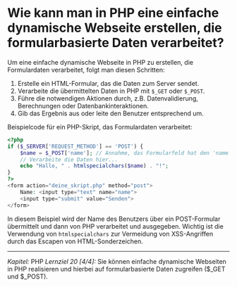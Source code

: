 # Wie kann man in PHP eine einfache dynamische Webseite erstellen, die formularbasierte Daten verarbeitet?

Um eine einfache dynamische Webseite in PHP zu erstellen, die Formulardaten verarbeitet, folgt man diesen Schritten:
1. Erstelle ein HTML-Formular, das die Daten zum Server sendet.
2. Verarbeite die übermittelten Daten in PHP mit `$_GET` oder `$_POST`.
3. Führe die notwendigen Aktionen durch, z.B. Datenvalidierung, Berechnungen oder Datenbankinteraktionen.
4. Gib das Ergebnis aus oder leite den Benutzer entsprechend um.

Beispielcode für ein PHP-Skript, das Formulardaten verarbeitet:

```php
<?php
if ($_SERVER['REQUEST_METHOD'] == 'POST') {
    $name = $_POST['name']; // Annahme, das Formularfeld hat den 'name'-Attributwert 'name'
    // Verarbeite die Daten hier...
    echo "Hallo, " . htmlspecialchars($name) . "!";
}
?>
<form action="deine_skript.php" method="post">
    Name: <input type="text" name="name">
    <input type="submit" value="Senden">
</form>
```
In diesem Beispiel wird der Name des Benutzers über ein POST-Formular übermittelt und dann von PHP verarbeitet und ausgegeben. Wichtig ist die Verwendung von `htmlspecialchars` zur Vermeidung von XSS-Angriffen durch das Escapen von HTML-Sonderzeichen.

---

_Kapitel:_ PHP
_Lernziel 20 \[4/4\]:_ Sie können einfache dynamische Webseiten in PHP realisieren und hierbei auf formularbasierte Daten zugreifen ($_GET und $_POST).
